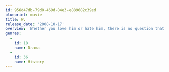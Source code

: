 ```yaml
---
id: 956d47db-79d0-469d-84e3-e889682c39ed
blueprint: movie
title: W.
release_date: '2008-10-17'
overview: 'Whether you love him or hate him, there is no question that George W. Bush is one of the most controversial public figures in recent memory. W takes viewers through Bush’s eventful life -- his struggles and triumphs, how he found both his wife and his faith, and of course the critical days leading up to Bush’s decision to invade Iraq.'
genres:
  -
    id: 18
    name: Drama
  -
    id: 36
    name: History
---
```

